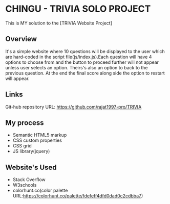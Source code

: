 #  CHINGU - TRIVIA SOLO PROJECT
This is MY solution to the [TRIVIA Website Project]

## Overview
It's a simple website where 10 questions will be displayed to the user which are hard-coded in the script file(js/index.js).Each question will have 4 options to choose from and the button to proceed further will not appear unless user selects an option. Theirs's also an option to back to the previous question. At the end the final score along side the option to restart will appear.

## Links  
Git-hub repository URL: https://github.com/rajat1997-pro/TRIVIA

## My process
- Semantic HTML5 markup
- CSS custom properties
- CSS grid
- JS library(jquery)

## Website's Used
- Stack Overflow
- W3schools
- colorhunt.co(color palette URL:https://colorhunt.co/palette/fdefeff4dfd0dad0c2cdbba7)

